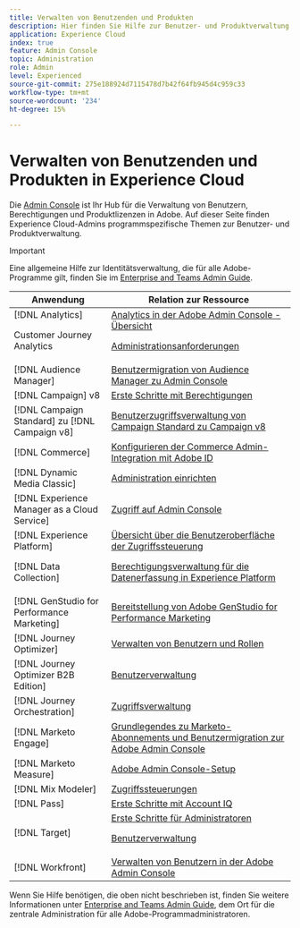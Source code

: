 ```yaml
---
title: Verwalten von Benutzenden und Produkten
description: Hier finden Sie Hilfe zur Benutzer- und Produktverwaltung in Experience Cloud-Programmen. Verwalten von Identitäts- und Zugriffsdiensten in Admin Console.
application: Experience Cloud
index: true
feature: Admin Console
topic: Administration
role: Admin
level: Experienced
source-git-commit: 275e188924d7115478d7b42f64fb945d4c959c33
workflow-type: tm+mt
source-wordcount: '234'
ht-degree: 15%

---
```


# Verwalten von Benutzenden und Produkten in Experience Cloud

Die [Admin Console](https://adminconsole.adobe.com/enterprise/) ist Ihr Hub für die Verwaltung von Benutzern, Berechtigungen und Produktlizenzen in Adobe. Auf dieser Seite finden Experience Cloud-Admins programmspezifische Themen zur Benutzer- und Produktverwaltung.

>[!IMPORTANT]
>
>Eine allgemeine Hilfe zur Identitätsverwaltung, die für alle Adobe-Programme gilt, finden Sie im [Enterprise and Teams Admin Guide](https://helpx.adobe.com/de/enterprise/admin-guide.html).

| Anwendung | Relation zur Ressource |
| ------- | ------- |
| [!DNL Analytics] <p>Customer Journey Analytics | [Analytics in der Adobe Admin Console - Übersicht](https://experienceleague.adobe.com/en/docs/analytics/admin/admin-console/home) <p>[Administrationsanforderungen](https://experienceleague.adobe.com/en/docs/analytics-platform/using/cja-workspace/workspace-faq/frequently-asked-questions-analysis-workspace) |
| [!DNL Audience Manager] | [Benutzermigration von Audience Manager zu Admin Console](https://experienceleague.adobe.com/en/docs/audience-manager/user-guide/features/administration/admin-console-migration) |
| [!DNL Campaign] v8 | [Erste Schritte mit Berechtigungen](https://experienceleague.adobe.com/de/docs/campaign/campaign-v8/admin/permissions/gs-permissions) |
| [!DNL Campaign Standard] zu [!DNL Campaign v8] | [Benutzerzugriffsverwaltung von Campaign Standard zu Campaign v8](https://experienceleague.adobe.com/en/docs/campaign-web/acs-to-ac/user-management-acs) |
| [!DNL Commerce] | [Konfigurieren der Commerce Admin-Integration mit Adobe ID](https://experienceleague.adobe.com/en/docs/commerce-admin/start/admin/ims/adobe-ims-config) |
| [!DNL Dynamic Media Classic] | [Administration einrichten](https://experienceleague.adobe.com/en/docs/dynamic-media-classic/using/setup/administration-setup#user_administration) |
| [!DNL Experience Manager as a Cloud Service] | [Zugriff auf Admin Console](https://experienceleague.adobe.com/en/docs/experience-manager-cloud-service/content/onboarding/journey/admin-console) |
| [!DNL Experience Platform] <p>[!DNL Data Collection] | [Übersicht über die Benutzeroberfläche der Zugriffssteuerung](https://experienceleague.adobe.com/en/docs/experience-platform/access-control/ui/overview) <p>[Berechtigungsverwaltung für die Datenerfassung in Experience Platform](https://experienceleague.adobe.com/en/docs/experience-platform/collection/permissions) |
| [!DNL GenStudio for Performance Marketing] | [Bereitstellung von Adobe GenStudio for Performance Marketing](https://experienceleague.adobe.com/en/docs/genstudio-for-performance-marketing/user-guide/intro/product-provisioning) |
| [!DNL Journey Optimizer] | [Verwalten von Benutzern und Rollen](https://experienceleague.adobe.com/en/docs/journey-optimizer/using/access-control/permissions) |
| [!DNL Journey Optimizer B2B Edition] | [Benutzerverwaltung](https://experienceleague.adobe.com/en/docs/journey-optimizer-b2b/user/admin/user-management) |
| [!DNL  Journey Orchestration] | [Zugriffsverwaltung](https://experienceleague.adobe.com/en/docs/journeys/using/starting-with-journeys/access-management) |
| [!DNL Marketo Engage] | [Grundlegendes zu Marketo-Abonnements und Benutzermigration zur Adobe Admin Console](https://experienceleague.adobe.com/en/docs/marketo/using/product-docs/administration/marketo-with-adobe-identity/subscription-and-user-migration/understanding-marketo-subscription-and-user-migration-to-the-adobe-admin-console) |
| [!DNL Marketo Measure] | [Adobe Admin Console-Setup](https://experienceleague.adobe.com/en/docs/marketo-measure/using/configuration-and-setup/getting-started-with-marketo-measure/adobe-admin-console-setup) |
| [!DNL Mix Modeler] | [Zugriffssteuerungen](https://experienceleague.adobe.com/en/docs/mix-modeler/using/data-governance/access-controls) |
| [!DNL Pass] | [Erste Schritte mit Account IQ](https://experienceleague.adobe.com/en/docs/pass/aiq-help/get-started) |
| [!DNL Target] | [Erste Schritte für Administratoren](https://experienceleague.adobe.com/en/docs/target/using/administer/start-target) <p> [Benutzerverwaltung](https://experienceleague.adobe.com/en/docs/target/using/administer/manage-users/user-management) |
| [!DNL Workfront] | [Verwalten von Benutzern in der Adobe Admin Console](https://experienceleague.adobe.com/en/docs/workfront/using/administration-and-setup/add-users/create-manage-users/admin-console) |

Wenn Sie Hilfe benötigen, die oben nicht beschrieben ist, finden Sie weitere Informationen unter [Enterprise and Teams Admin Guide](https://helpx.adobe.com/de/enterprise/admin-guide.html), dem Ort für die zentrale Administration für alle Adobe-Programmadministratoren.
